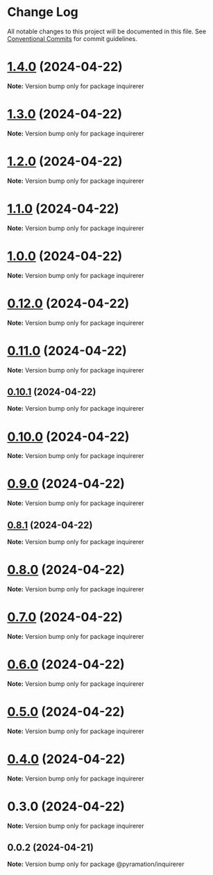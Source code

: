 # Change Log

All notable changes to this project will be documented in this file.
See [Conventional Commits](https://conventionalcommits.org) for commit guidelines.

# [1.4.0](https://github.com/pyramation/inquirerer/compare/inquirerer@1.3.0...inquirerer@1.4.0) (2024-04-22)

**Note:** Version bump only for package inquirerer





# [1.3.0](https://github.com/pyramation/inquirerer/compare/inquirerer@1.2.0...inquirerer@1.3.0) (2024-04-22)

**Note:** Version bump only for package inquirerer





# [1.2.0](https://github.com/pyramation/inquirerer/compare/inquirerer@1.1.0...inquirerer@1.2.0) (2024-04-22)

**Note:** Version bump only for package inquirerer





# [1.1.0](https://github.com/pyramation/inquirerer/compare/inquirerer@1.0.0...inquirerer@1.1.0) (2024-04-22)

**Note:** Version bump only for package inquirerer





# [1.0.0](https://github.com/pyramation/inquirerer/compare/inquirerer@0.12.0...inquirerer@1.0.0) (2024-04-22)

**Note:** Version bump only for package inquirerer





# [0.12.0](https://github.com/pyramation/inquirerer/compare/inquirerer@0.11.0...inquirerer@0.12.0) (2024-04-22)

**Note:** Version bump only for package inquirerer





# [0.11.0](https://github.com/pyramation/inquirerer/compare/inquirerer@0.10.1...inquirerer@0.11.0) (2024-04-22)

**Note:** Version bump only for package inquirerer





## [0.10.1](https://github.com/pyramation/inquirerer/compare/inquirerer@0.10.0...inquirerer@0.10.1) (2024-04-22)

**Note:** Version bump only for package inquirerer





# [0.10.0](https://github.com/pyramation/inquirerer/compare/inquirerer@0.9.0...inquirerer@0.10.0) (2024-04-22)

**Note:** Version bump only for package inquirerer





# [0.9.0](https://github.com/pyramation/inquirerer/compare/inquirerer@0.8.1...inquirerer@0.9.0) (2024-04-22)

**Note:** Version bump only for package inquirerer





## [0.8.1](https://github.com/pyramation/inquirerer/compare/inquirerer@0.8.0...inquirerer@0.8.1) (2024-04-22)

**Note:** Version bump only for package inquirerer





# [0.8.0](https://github.com/pyramation/inquirerer/compare/inquirerer@0.7.0...inquirerer@0.8.0) (2024-04-22)

**Note:** Version bump only for package inquirerer





# [0.7.0](https://github.com/pyramation/inquirerer/compare/inquirerer@0.6.0...inquirerer@0.7.0) (2024-04-22)

**Note:** Version bump only for package inquirerer





# [0.6.0](https://github.com/pyramation/inquirerer/compare/inquirerer@0.5.0...inquirerer@0.6.0) (2024-04-22)

**Note:** Version bump only for package inquirerer





# [0.5.0](https://github.com/pyramation/inquirerer/compare/inquirerer@0.4.0...inquirerer@0.5.0) (2024-04-22)

**Note:** Version bump only for package inquirerer





# [0.4.0](https://github.com/pyramation/inquirerer/compare/inquirerer@0.3.0...inquirerer@0.4.0) (2024-04-22)

**Note:** Version bump only for package inquirerer





# 0.3.0 (2024-04-22)

**Note:** Version bump only for package inquirerer





## 0.0.2 (2024-04-21)

**Note:** Version bump only for package @pyramation/inquirerer
